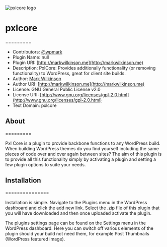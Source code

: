 ![pxlcore logo](http://markwilkinson.me/wp-content/uploads/2012/11/pxlcore-logo-github.jpg)

# pxlcore
=========

* Contributors: [@wpmark](http://twitter.com/wpmark)
* Plugin Name: null
* Plugin URI: [http://markwilkinson.me](http://markwilkinson.me)
* Description: PxlCore: Provides additionally functionality (or removing functionality) to WordPress, great for client site builds.
* Author: [Mark Wilkinson](http://markwilkinson.me)
* Author URI: [http://markwilkinson.me](http://markwilkinson.me)
* License: GNU General Public License v2.0
* License URI: [http://www.gnu.org/licenses/gpl-2.0.html](http://www.gnu.org/licenses/gpl-2.0.html)
* Text Domain: pxlcore

## About
=========

Pxl Core is a plugin to provide backbone functions to any WordPress build. When building WordPress themes do you find yourself including the same pieces of code over and over again between sites? The aim of this plugin is to provide all this functionality simply by activating a plugin and setting a few plugin options to suite your needs.

## Installation
===============

Installation is simple. Navigate to the Plugins menu in the WordPress dashboard and click the add new link. Select the .zip file of this plugin that you will have downloaded and then once uploaded activate the plugin.

The plugins settings page can be found on the Settings menu in the WordPress dashboard. Here you can switch off various elements of the plugin should your build not need them, for example Post Thumbnails (WordPress featured image).
